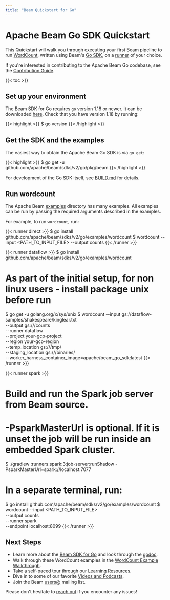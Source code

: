 ```yaml
---
title: "Beam Quickstart for Go"
---
```

<!--
Licensed under the Apache License, Version 2.0 (the "License");
you may not use this file except in compliance with the License.
You may obtain a copy of the License at

http://www.apache.org/licenses/LICENSE-2.0

Unless required by applicable law or agreed to in writing, software
distributed under the License is distributed on an "AS IS" BASIS,
WITHOUT WARRANTIES OR CONDITIONS OF ANY KIND, either express or implied.
See the License for the specific language governing permissions and
limitations under the License.
-->

# Apache Beam Go SDK Quickstart

This Quickstart will walk you through executing your first Beam pipeline to run [WordCount](/get-started/wordcount-example), written using Beam's [Go SDK](/documentation/sdks/go), on a [runner](/documentation#runners) of your choice.

If you're interested in contributing to the Apache Beam Go codebase, see the [Contribution Guide](/contribute).

{{< toc >}}

## Set up your environment

The Beam SDK for Go requires `go` version 1.18 or newer. It can be downloaded [here](https://golang.org/). Check that you have version 1.18 by running:

{{< highlight >}}
$ go version
{{< /highlight >}}

## Get the SDK and the examples

The easiest way to obtain the Apache Beam Go SDK is via `go get`:

{{< highlight >}}
$ go get -u github.com/apache/beam/sdks/v2/go/pkg/beam
{{< /highlight >}}

For development of the Go SDK itself, see [BUILD.md](https://github.com/apache/beam/blob/master/sdks/go/BUILD.md) for details.

## Run wordcount

The Apache Beam
[examples](https://github.com/apache/beam/tree/master/sdks/go/examples)
directory has many examples. All examples can be run by passing the
required arguments described in the examples.

For example, to run `wordcount`, run:

{{< runner direct >}}
$ go install github.com/apache/beam/sdks/v2/go/examples/wordcount
$ wordcount --input <PATH_TO_INPUT_FILE> --output counts
{{< /runner >}}

{{< runner dataflow >}}
$ go install github.com/apache/beam/sdks/v2/go/examples/wordcount
# As part of the initial setup, for non linux users - install package unix before run
$ go get -u golang.org/x/sys/unix
$ wordcount --input gs://dataflow-samples/shakespeare/kinglear.txt \
            --output gs://<your-gcs-bucket>/counts \
            --runner dataflow \
            --project your-gcp-project \
            --region your-gcp-region \
            --temp_location gs://<your-gcs-bucket>/tmp/ \
            --staging_location gs://<your-gcs-bucket>/binaries/ \
            --worker_harness_container_image=apache/beam_go_sdk:latest
{{< /runner >}}

{{< runner spark >}}
# Build and run the Spark job server from Beam source.
# -PsparkMasterUrl is optional. If it is unset the job will be run inside an embedded Spark cluster.
$ ./gradlew :runners:spark:3:job-server:runShadow -PsparkMasterUrl=spark://localhost:7077

# In a separate terminal, run:
$ go install github.com/apache/beam/sdks/v2/go/examples/wordcount
$ wordcount --input <PATH_TO_INPUT_FILE> \
            --output counts \
            --runner spark \
            --endpoint localhost:8099
{{< /runner >}}

## Next Steps

* Learn more about the [Beam SDK for Go](/documentation/sdks/go/)
  and look through the [godoc](https://pkg.go.dev/github.com/apache/beam/sdks/v2/go/pkg/beam).
* Walk through these WordCount examples in the [WordCount Example Walkthrough](/get-started/wordcount-example).
* Take a self-paced tour through our [Learning Resources](/documentation/resources/learning-resources).
* Dive in to some of our favorite [Videos and Podcasts](/get-started/resources/videos-and-podcasts).
* Join the Beam [users@](/community/contact-us) mailing list.

Please don't hesitate to [reach out](/community/contact-us) if you encounter any issues!
